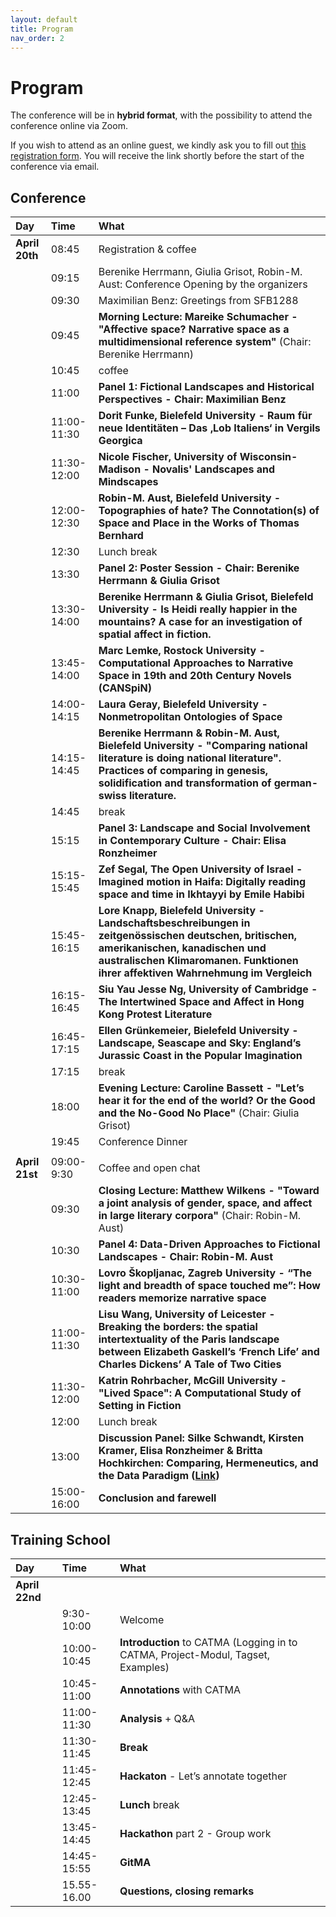 ```yaml
---
layout: default
title: Program
nav_order: 2
---
```


# Program

The conference will be in **hybrid format**, with the possibility to attend the conference online via Zoom.

If you wish to attend as an online guest, we kindly ask you to fill out [this registration form](https://forms.gle/GwLU7mYXemisvi7h7). You will receive the link shortly before the start of the conference via email.

## Conference

| Day            | Time        | What                                                                                                                                                                                                                         |
|:---------------|:------------|:-----------------------------------------------------------------------------------------------------------------------------------------------------------------------------------------------------------------------------|
| **April 20th** | 08:45       | Registration & coffee                                                                                                                                                                                   |
|                | 09:15       | Berenike Herrmann, Giulia Grisot, Robin-M. Aust: Conference Opening by the organizers
|                | 09:30       | Maximilian Benz: Greetings from SFB1288 
|                | 09:45       | **Morning Lecture: Mareike Schumacher \- "Affective space? Narrative space as a multidimensional reference system"** (Chair: Berenike Herrmann)                                                                                                         |
|                | 10:45       | coffee                                                                                                                                                                                                                       |
|                | 11:00       | **Panel 1: Fictional Landscapes and Historical Perspectives - Chair: Maximilian Benz**                                                                                                                                       |
|                | 11:00-11:30 | **Dorit Funke, Bielefeld University - Raum für neue Identitäten – Das ‚Lob Italiens‘ in Vergils Georgica**                                                                                                                                     |
|                | 11:30-12:00 | **Nicole Fischer, University of Wisconsin-Madison - Novalis' Landscapes and Mindscapes**                                                                                                                   |
|                | 12:00-12:30 | **Robin-M. Aust, Bielefeld University - Topographies of hate? The Connotation(s) of Space and Place in the Works of Thomas Bernhard**                                                                                        |
|                | 12:30       | Lunch break                                                                                                                                                                                                                  |
|                | 13:30       | **Panel 2: Poster Session - Chair: Berenike Herrmann & Giulia Grisot**                                                                                                                                                                                     |
|                | 13:30-14:00 | **Berenike Herrmann & Giulia Grisot, Bielefeld University - Is Heidi really happier in the mountains? A case for an investigation of spatial affect in fiction.**                                                            |
|                | 13:45-14:00 | **Marc Lemke, Rostock University - Computational Approaches to Narrative Space in 19th and 20th Century Novels (CANSpiN)**                                                                                                   |
|                | 14:00-14:15 | **Laura Geray, Bielefeld University - Nonmetropolitan Ontologies of Space**                                                                                                                                                  |
|                | 14:15-14:45 | **Berenike Herrmann & Robin-M. Aust, Bielefeld University - "Comparing national literature is doing national literature". Practices of comparing in genesis, solidification and transformation of german-swiss literature.** |
|                | 14:45       | break                                                                                                                                                                                                                        |
|                | 15:15       | **Panel 3: Landscape and Social Involvement in Contemporary Culture - Chair: Elisa Ronzheimer**                                                                                                                              |
|                | 15:15-15:45 | **Zef Segal, The Open University of Israel - Imagined motion in Haifa: Digitally reading space and time in Ikhtayyi by Emile Habibi**                                                                                        |
|                | 15:45-16:15 | **Lore Knapp, Bielefeld University - Landschaftsbeschreibungen in zeitgenössischen deutschen, britischen, amerikanischen, kanadischen und australischen Klimaromanen. Funktionen ihrer affektiven Wahrnehmung im Vergleich** |
|                | 16:15-16:45 | **Siu Yau Jesse Ng, University of Cambridge - The Intertwined Space and Affect in Hong Kong Protest Literature**                                                                                                             |
|                | 16:45-17:15 | **Ellen Grünkemeier, Bielefeld University - Landscape, Seascape and Sky: England’s Jurassic Coast in the Popular Imagination**                                                                                               |
|                | 17:15       | break                                                                                                                                                                                                                        |
|                | 18:00       | **Evening Lecture: Caroline Bassett - "Let’s hear it for the end of the world? Or the Good and the No-Good No Place"** (Chair: Giulia Grisot)                                                                                                       |
|                | 19:45       | Conference Dinner                                                                                                                                                                                                            |
|                |             |                                                                                                                                                                                                                              |
| **April 21st** | 09:00-9:30  | Coffee and open chat                                                                                                                                                                                                         |
|                | 09:30       | **Closing Lecture: Matthew Wilkens - "Toward a joint analysis of gender, space, and affect in large literary corpora"** (Chair: Robin-M. Aust)                                                                                                     |
|                | 10:30       | **Panel 4: Data-Driven Approaches to Fictional Landscapes - Chair: Robin-M. Aust**                                                                                                                                                     |
|                | 10:30-11:00 | **Lovro Škopljanac, Zagreb University - “The light and breadth of space touched me”: How readers memorize narrative space**                                                                                                  |
|                | 11:00-11:30 | **Lisu Wang, University of Leicester - Breaking the borders: the spatial intertextuality of the Paris landscape between Elizabeth Gaskell’s ‘French Life’ and Charles Dickens’ A Tale of Two Cities**                        |
|                | 11:30-12:00 | **Katrin Rohrbacher, McGill University - "Lived Space": A Computational Study of Setting in Fiction**                                                                                                                        |
|                | 12:00       | Lunch break                                                                                                                                                                                                                  |
|                | 13:00       | **Discussion Panel: Silke Schwandt, Kirsten Kramer, Elisa Ronzheimer & Britta Hochkirchen: Comparing, Hermeneutics, and the Data Paradigm ([Link](https://comparing-landscapes.github.io/panel.html))**                      |
|                | 15:00-16:00 | **Conclusion and farewell**                                                                                                                                                                                                  




## Training School

| Day            | Time         | What                                                                             |
|:---------------|:-------------|:---------------------------------------------------------------------------------|
| **April 22nd** |              |                                                                                  |
|                | 9:30-10:00   | Welcome                                                                          |
|                | 10:00-10:45  | **Introduction** to CATMA (Logging in to CATMA, Project-Modul, Tagset, Examples) |
|                | 10:45-11:00  | **Annotations** with CATMA                                                       | 
|                | 11:00-11:30  | **Analysis** + Q&A                                                               |
|                | 11:30-11:45  | **Break**                                                                        |
|                | 11:45-12:45  | **Hackaton** - Let’s annotate together                                           |
|                | 12:45-13:45  | **Lunch** break                                                                  |
|                | 13:45-14:45  | **Hackathon** part 2 - Group work                                                | 
|                | 14:45-15:55  | **GitMA**                                                                        |
|                | 15.55-16.00  | **Questions, closing remarks**                                                   | 



